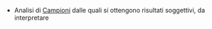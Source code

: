 - Analisi di [Campioni]([[Campione]]) dalle quali si ottengono risultati soggettivi, da interpretare